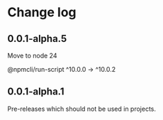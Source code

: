 # Change log

## 0.0.1-alpha.5

Move to node 24

 @npmcli/run-script  ^10.0.0 →  ^10.0.2

## 0.0.1-alpha.1

Pre-releases which should not be used in projects.
